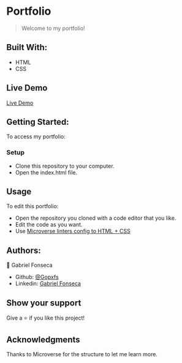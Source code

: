 # Portfolio
> Welcome to my portfolio!

## Built With:
- HTML
- CSS

## Live Demo
[Live Demo](https://gopxfs.github.io/Portfolio/)

## Getting Started:
To access my portfolio:
### Setup
- Clone this repository to your computer.
- Open the index.html file.
## Usage
To edit this portfolio:
- Open the repository you cloned with a code editor that you like.
- Edit the code as you want.
- Use [Microverse linters config to HTML + CSS](https://github.com/microverseinc/linters-config/tree/master/html-css) 

## Authors:
:bust_in_silhouette: Gabriel Fonseca
- Github: [@Gopxfs](https://github.com/Gopxfs)
- Linkedin: [Gabriel Fonseca](https://www.linkedin.com/in/gabriel-fonseca-sales-8bb64b236/)

## Show your support
Give a :star: if you like this project!

## Acknowledgments
Thanks to Microverse for the structure to let me learn more.